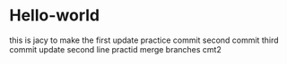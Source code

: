 # Hello-world
this is jacy to make the first update
practice commit
second commit
third commit
update second line
practid merge branches
cmt2
